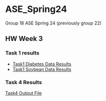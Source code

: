 # ASE_Spring24
Group 18 ASE Spring 24
(previously group 22)


## HW Week 3

### Task 1 results
-  [Task1 Diabetes Data Results](https://github.com/ymdatta/ASE_Spring24/blob/main/hw3/w3/task1/diabetes_count.csv)
-  [Task1 Soybean Data Results](https://github.com/ymdatta/ASE_Spring24/blob/main/hw3/w3/task1/soybean_count.csv)

### Task 4 Results
[Task4 Output File](https://github.com/ymdatta/ASE_Spring24/blob/main/hw3/w3/task4/w3_task4.out)
